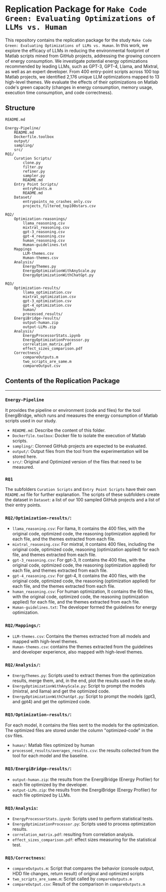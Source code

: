# Replication Package for `Make Code Green: Evaluating Optimizations of LLMs vs. Human`
This repository contains the replication package for the study `Make Code Green: Evaluating Optimizations of LLMs vs. Human`.
In this work, we explore the efficacy of LLMs in reducing the environmental footprint of Matlab scripts mined from GitHub projects, addressing the growing concern of energy consumption.
We investigate potential energy optimizations recommended by leading LLMs, such as GPT-3, GPT-4, Llama, and Mixtral, as well as an expert developer. 
From 400 entry-point scripts across 100 top Matlab projects, we identified 2,176 unique LLM optimizations mapped to 13 high-level themes.
We evaluate the effects of their optimizations on Matlab code's green capacity (changes in energy consumption, memory usage, execution time consumption, and code correctness).

## Structure
```
README.md

Energy-Pipeline/
	README.md
	Dockerfile.toolbox
	output/
	sampling/
	src/
RQ1/
	Curation Scripts/
		clone.py
		filter.py
		refiner.py
		sampler.py
		README.md
	Entry Point Scripts/
		entryPoints.m
		README.md
	Dataset/
		entrypoints_no_crashes_only.csv
		projects_filtered_top100stars.csv
		
RQ2/
	Optimization-reasonings/
		llama_reasoning.csv
		mixtral_reasoning.csv
		gpt-3_reasoning.csv
		gpt-4_reasoning.csv
		human_reasoning.csv
		Human-guidelines.txt
	Mappings
		LLM-themes.csv
		Human-themes.csv
	Analysis/
		EnergyThemes.py
		EnergyOptimizationWithAnyScale.py
		EnergyOptimizationWithChatGpt.py

RQ3/
	Optimization-results/
		llama_optimization.csv
		mixtral_optimization.csv
		gpt-3_optimization.csv
		gpt-4_optimization.csv
		human/
		processed_results/
	EnergiBridge-results/
		output-human.zip
		output-LLMs.zip
	Analysis/
		EnergyProcessorStats.ipynb
		EnergyOptimizationProcessor.py
		correlation_matrix.pdf
		effect_sizes_comparison.pdf
	Correctness/
		compareOutputs.m
		two_scripts_are_same.m
		compareOutput.csv
```

## Contents of the Replication Package
---
###  `Energy-Pipeline`
It provides the pipeline or environment (code and files) for the tool EnergiBridge, which runs and measures the energy consumption of Matlab scripts used in our study.
- `README.md`: Describe the content of this folder.
- `Dockerfile.toolbox`:  Docker file to isolate the execution of Matlab scripts.
- `sampling/`: Clonned GitHub projects are expected to be evaluated.
- `output/`: Output files from the tool from the experimentation will be stored here.
- `src/`: Original and Optimized version of the files that need to be measured. 
    
###  `RQ1`
The subfolders `Curation Scripts` and `Entry Point Scripts` have their own `README.md` file for further explanation.
The scripts of these subfolders create the dataset in `Dataset`: a list of our 100 sampled GitHub projects and a list of their entry points.

### `RQ2/Optimization-results/`:
- `llama_reasoning.csv`: For llama, It contains the 400 files, with the original code, optimized code, the reasoning (optimization applied) for each file, and the themes extracted from each file. 
- `mixtral_reasoning.csv`: For mixtral, it contains 400 files, including the original code, optimized code, reasoning (optimization applied) for each file, and themes extracted from each file. 
- `gpt-3_reasoning.csv`: For gpt-3, It contains the 400 files, with the original code, optimized code, the reasoning (optimization applied) for each file, and themes extracted from each file. 
- `gpt-4_reasoning.csv`: For gpt-4, It contains the 400 files, with the original code, optimized code, the reasoning (optimization applied) for each file, and the themes extracted from each file. 
- `human_reasoning.csv`: For human optimization, It contains the 60 files, with the original code, optimized code, the reasoning (optimization applied) for each file, and the themes extracted from each file. 
- `Human-guidelines.txt`: The developer formed the guidelines for energy optimization.

### `RQ2/Mappings/`:
- `LLM-themes.csv`: Contains the themes extracted from all models and mapped with high-level themes.
- `Human-themes.csv`:  contains the themes extracted from the guidelines and developer experience, also mapped with high-level themes.

### `RQ2/Analysis/`:
- `EnergyThemes.py`: Scripts used to extract themes from the optimization results, merge them, and, in the end, plot the results used in the study.
- `EnergyOptimizationWithAnyScale.py`: Script to prompt the models (mixtral, and llama) and get the optimized code.
- `EnergyOptimizationWithChatGpt.py`: Script to prompt the models (gpt3, and gpt4) and get the optimized code.

### `RQ3/Optimization-results/`: 
For each model, it contains the files sent to the models for the optimization. The optimized files are stored under the column "optimized-code" in the csv files. 
- `human/`: Matlab files optimized by human
- `processed_results/averages_results.csv`: the results collected from the tool for each model and the baseline.

### `RQ3/EnergiBridge-results/`:
- `output-human.zip`: the results from the EnergiBridge (Energy Profiler) for each file optimized by the developer.
- `output-LLMs.zip`:  the results from the EnergiBridge (Energy Profiler) for each file optimized by LLMs.

### `RQ3/Analysis`:
- `EnergyProcessorStats.ipynb`: Scripts used to perform statistical tests.
- `EnergyOptimizationProcessor.py`: Scripts used to process optimization results.
- `correlation_matrix.pdf`: resulting from correlation analysis.
- `effect_sizes_comparison.pdf`: effect sizes measuring for the statistical test.
	
### `RQ3/Correctness`:
- `compareOutputs.m`: Script that compares the behavior (console output, HDD file changes, return result) of original and optimized scripts
- `two_scripts_are_same.m`: Script called by `compareOutputs.m`
- `compareOutput.csv`: Result of the comparison in `compareOutputs.m`
